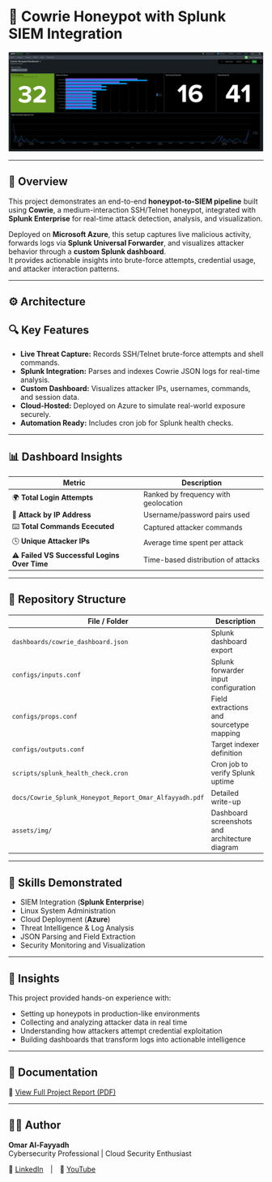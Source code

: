 # 🧠 Cowrie Honeypot with Splunk SIEM Integration

![Splunk Dashboard](assets/img/SPLUNK_DASHBOARD.png)

---

## 📘 Overview

This project demonstrates an end-to-end **honeypot-to-SIEM pipeline** built using **Cowrie**, a medium-interaction SSH/Telnet honeypot, integrated with **Splunk Enterprise** for real-time attack detection, analysis, and visualization.

Deployed on **Microsoft Azure**, this setup captures live malicious activity, forwards logs via **Splunk Universal Forwarder**, and visualizes attacker behavior through a **custom Splunk dashboard**.  
It provides actionable insights into brute-force attempts, credential usage, and attacker interaction patterns.

---

## ⚙️ Architecture



## 🔍 Key Features

- **Live Threat Capture:** Records SSH/Telnet brute-force attempts and shell commands.  
- **Splunk Integration:** Parses and indexes Cowrie JSON logs for real-time analysis.  
- **Custom Dashboard:** Visualizes attacker IPs, usernames, commands, and session data.  
- **Cloud-Hosted:** Deployed on Azure to simulate real-world exposure securely.  
- **Automation Ready:** Includes cron job for Splunk health checks.  

---

## 📊 Dashboard Insights

| Metric | Description |
|--------|--------------|
| 🌍 **Total Login Attempts** | Ranked by frequency with geolocation |
| 🔐 **Attack by IP Address** | Username/password pairs used |
| ⌨️ **Total Commands Ececuted** | Captured attacker commands |
| 🕓 **Unique Attacker IPs** | Average time spent per attack |
| ⚠️ **Failed VS Successful Logins Over Time** | Time-based distribution of attacks |

---

## 📂 Repository Structure

| File / Folder | Description |
|----------------|-------------|
| `dashboards/cowrie_dashboard.json` | Splunk dashboard export |
| `configs/inputs.conf` | Splunk forwarder input configuration |
| `configs/props.conf` | Field extractions and sourcetype mapping |
| `configs/outputs.conf` | Target indexer definition |
| `scripts/splunk_health_check.cron` | Cron job to verify Splunk uptime |
| `docs/Cowrie_Splunk_Honeypot_Report_Omar_Alfayyadh.pdf` | Detailed write-up |
| `assets/img/` | Dashboard screenshots and architecture diagram |

---

## 🧩 Skills Demonstrated

- SIEM Integration (**Splunk Enterprise**)  
- Linux System Administration  
- Cloud Deployment (**Azure**)  
- Threat Intelligence & Log Analysis  
- JSON Parsing and Field Extraction  
- Security Monitoring and Visualization  

---

## 🧠 Insights

This project provided hands-on experience with:

- Setting up honeypots in production-like environments  
- Collecting and analyzing attacker data in real time  
- Understanding how attackers attempt credential exploitation  
- Building dashboards that transform logs into actionable intelligence  

---

## 🧾 Documentation

📄 [View Full Project Report (PDF)](docs/Cowrie_Splunk_Honeypot_Report_Omar_Alfayyadh.pdf)

---

## 🧑‍💻 Author

**Omar Al-Fayyadh**  
Cybersecurity Professional | Cloud Security Enthusiast  

🔗 [LinkedIn](https://linkedin.com/in/omaralfayyadh/) | 🎥 [YouTube](https://www.youtube.com/@omaral-fayyadh4307)
